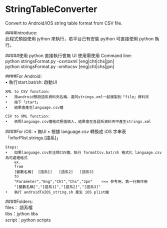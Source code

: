 # StringTableConverter
Convert to Android/iOS string table format from CSV file.

####Introduce:  
此程式預設使用 jython 來執行，若平台己有安裝 python 可直接使用 python 執行。  

#####使用 python 直接執行會無 UI 使用需使用 Command line:  
	python stringsFormat.py -csvtoxml [eng|cht|chs|jpn]  
	python stringsFormat.py -xmltocsv [eng|cht|chs|jpn]  


####For Android:  
	•	執行start.bat/sh: 啟動UI

	XML to CSV function:
	•	按android預設語系資料夾名稱，連同strings.xml一起複製到「file」資料夾
	•	按下「start」
	•	結果會產生language.csv檔

	CSV to XML function:
	•	依照language.csv檔格式把值填入，結果會在各語系資料夾中產生strings.xml

####For iOS:
	•	無UI
	•	根據	language.csv 轉換成 iOS 字串表「inforPlist.strings.[語系]」

	Steps:	
	•	如果language.csv非正規CSV檔，執行 formatCsv.bat/sh 格式化 language.csv 為可處理格式
		ex.
		from
		[變數名稱]	[語系1]	[語系2]	[語系3]
		to
		"Parameter","Eng","Cht","Chs","Jpn"    <<= 參考用，第一行無作用
		"[變數名稱]","[語系1]","[語系2]","[語系3]"
	•	執行 androidToIOS_string.sh 產生 iOS plist檔


####Folders:  
	files： 語系檔  
	libs：jython libs  
	script：python scripts
